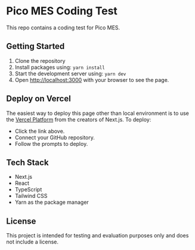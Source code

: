 # Pico MES Coding Test
This repo contains a coding test for Pico MES.

## Getting Started

1. Clone the repository
2. Install packages using:
`yarn install`
3. Start the development server using:
`yarn dev`
4. Open [http://localhost:3000](http://localhost:3000) with your browser to see the page.


## Deploy on Vercel

The easiest way to deploy this page other than local environment is to use the [Vercel Platform](https://vercel.com/new?utm_medium=default-template&filter=next.js&utm_source=create-next-app&utm_campaign=create-next-app-readme) from the creators of Next.js.
To deploy:
- Click the link above.
- Connect your GitHub repository.
- Follow the prompts to deploy.

## Tech Stack

- Next.js
- React
- TypeScript
- Tailwind CSS
- Yarn as the package manager

## License
This project is intended for testing and evaluation purposes only and does not include a license.